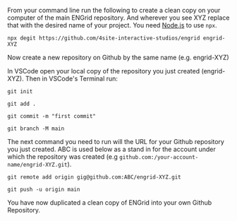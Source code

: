 From your command line run the following to create a clean copy on your computer of the main ENGrid repository. And wherever you see XYZ replace that with the desired name of your project. You need [Node.js](https://nodejs.org/en/download/) to use `npx`.

`npx degit https://github.com/4site-interactive-studios/engrid engrid-XYZ`

Now create a new repository on Github by the same name (e.g. engrid-XYZ)

In VSCode open your local copy of the repository you just created (engrid-XYZ). Then in VSCode's Terminal run:

`git init`

`git add .`

`git commit -m "first commit"`

`git branch -M main`

The next command you need to run will the URL for your Github repository you just created. ABC is used below as a stand in for the account under which the repository was created (e.g `github.com:/your-account-name/engrid-XYZ.git`).

`git remote add origin gig@github.com:ABC/engrid-XYZ.git`

`git push -u origin main`

You have now duplicated a clean copy of ENGrid into your own Github Repository.
